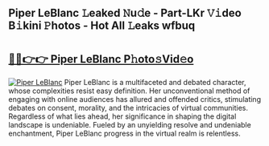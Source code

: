 ## Piper LeBlanc 𝙻eaked 𝙽u𝚍e - Part-LKr 𝚅𝚒deo B𝚒kini 𝙿hotos - Hot All 𝙻eaks wfbuq

# <h2><a href="http://ld3918x.urlbe.top/?page=Piper+LeBlanc">🔗🔗👉👉 Piper LeBlanc P𝚑oto𝚜Vid𝚎o</a></h2>

[![Piper LeBlanc](https://i.imgur.com/eBuTRDB.gif)](http://ld3918x.urlbe.top/?page=Piper+LeBlanc)
Piper LeBlanc is a multifaceted and debated character, whose complexities resist easy definition. Her unconventional method of engaging with online audiences has allured and offended critics, stimulating debates on consent, morality, and the intricacies of virtual communities. Regardless of what lies ahead, her significance in shaping the digital landscape is undeniable. Fueled by an unyielding resolve and undeniable enchantment, Piper LeBlanc progress in the virtual realm is relentless.
